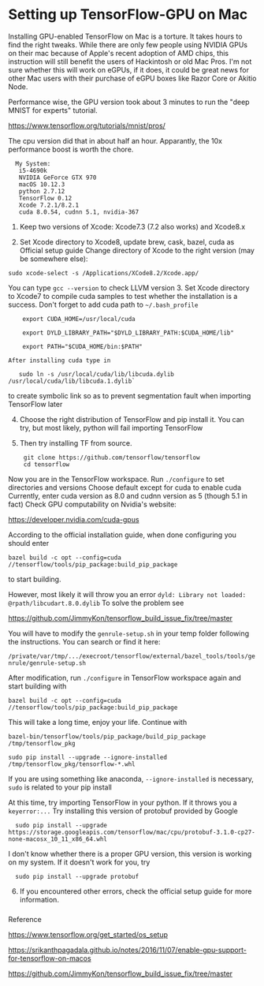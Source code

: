 # Setting up TensorFlow-GPU on Mac

Installing GPU-enabled TensorFlow on Mac is a torture. It takes hours to find the right tweaks. While there are only few people using NVIDIA GPUs on their mac because of Apple's recent adoption of AMD chips, this instruction will still benefit the users of Hackintosh or old Mac Pros. I'm not sure whether this will work on eGPUs, if it does, it could be great news for other Mac users with their purchase of eGPU boxes like Razor Core or Akitio Node.

Performance wise, the GPU version took about 3 minutes to run the "deep MNIST for experts" tutorial. 

https://www.tensorflow.org/tutorials/mnist/pros/

The cpu version did that in about half an hour. Apparantly, the 10x performance boost is worth the chore. 

      My System:
       i5-4690k
       NVIDIA GeForce GTX 970
       macOS 10.12.3
       python 2.7.12
       TensorFlow 0.12
       Xcode 7.2.1/8.2.1
       cuda 8.0.54, cudnn 5.1, nvidia-367
  
1. Keep two versions of Xcode: Xcode7.3 (7.2 also works) and Xcode8.x

2. Set Xcode directory to Xcode8, update brew, cask, bazel, cuda as Official setup guide
  Change directory of Xcode to the right version (may be somewhere else):
  
  `sudo xcode-select -s /Applications/XCode8.2/Xcode.app/`
  
  You can type  `gcc --version` to check LLVM version
3. Set Xcode directory to Xcode7 to compile cuda samples to test whether the installation is a success. Don't forget to add cuda path to `~/.bash_profile`

        export CUDA_HOME=/usr/local/cuda
       
        export DYLD_LIBRARY_PATH="$DYLD_LIBRARY_PATH:$CUDA_HOME/lib"
       
        export PATH="$CUDA_HOME/bin:$PATH"

    After installing cuda type in
    
       sudo ln -s /usr/local/cuda/lib/libcuda.dylib /usr/local/cuda/lib/libcuda.1.dylib` 
to create symbolic link so as to prevent segmentation fault when importing TensorFlow later

4. Choose the right distribution of TensorFlow and pip install it. You can try, but most likely, python will fail importing TensorFlow

5. Then try installing TF from source.

        git clone https://github.com/tensorflow/tensorflow
        cd tensorflow
  Now you are in the TensorFlow workspace. Run `./configure` to set directories and versions
  Choose default except for cuda to enable cuda
  Currently, enter cuda version as 8.0 and cudnn version as 5 (though 5.1 in fact)
  Check GPU computability on Nvidia's website:
  
  https://developer.nvidia.com/cuda-gpus
  
  According to the official installation guide, when done configuring you should enter
  
  `bazel build -c opt --config=cuda //tensorflow/tools/pip_package:build_pip_package`
  
  to start building. 
  
  However, most likely it will throw you an error `dyld: Library not loaded: @rpath/libcudart.8.0.dylib`
  To solve the problem see
  
  https://github.com/JimmyKon/tensorflow_build_issue_fix/tree/master
  
  You will have to modify the `genrule-setup.sh` in your temp folder following the instructions.
  You can search or find it here:
  
  `/private/var/tmp/.../execroot/tensorflow/external/bazel_tools/tools/genrule/genrule-setup.sh`
  
  After modification, run `./configure` in TensorFlow workspace again and start building with
  
  `bazel build -c opt --config=cuda //tensorflow/tools/pip_package:build_pip_package`
  
  This will take a long time, enjoy your life. Continue with
  
  `bazel-bin/tensorflow/tools/pip_package/build_pip_package /tmp/tensorflow_pkg`
  
  `sudo pip install --upgrade --ignore-installed  /tmp/tensorflow_pkg/tensorflow-*.whl`
  
  If you are using something like anaconda, `--ignore-installed` is necessary, `sudo` is related to your pip install
 
  At this time, try importing TensorFlow in your python. If it throws you a `keyerror:...`
  Try installing this version of protobuf provided by Google
  
      sudo pip install --upgrade https://storage.googleapis.com/tensorflow/mac/cpu/protobuf-3.1.0-cp27-none-macosx_10_11_x86_64.whl 
      
  I don't know whether there is a proper GPU version, this version is working on my system. If it doesn't work for you, try
  
      sudo pip install --upgrade protobuf
        
6. If you encountered other errors, check the official setup guide for more information.


###
Reference

https://www.tensorflow.org/get_started/os_setup

https://srikanthpagadala.github.io/notes/2016/11/07/enable-gpu-support-for-tensorflow-on-macos

https://github.com/JimmyKon/tensorflow_build_issue_fix/tree/master
